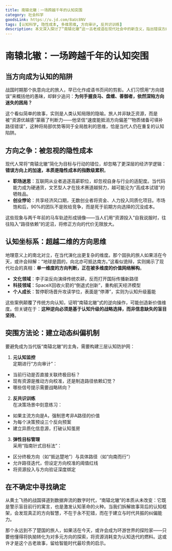 ```yaml
---
title: 南辕北辙：一场跨越千年的认知突围
category: 社会科学
goodsLink: https://u.jd.com/8aUc8NV
tags: [认知科学, 隐性成本, 多维思维, 方向审计, 反共识训练]
description: 本文深入探讨了“南辕北辙”这一古老成语在现代社会中的新含义，指出错误方向上的资源投入会带来隐性成本的累积，并强调了多维度思维和动态纠偏机制的重要性。通过分析职场、创业等领域的实例，文章揭示了单一维度方向判断的局限性，提倡利用反共识训练、元认知监控及弹性目标管理等策略来突破传统思维模式，实现个人与组织的认知升级与战略转向。最终，本文鼓励读者在面对不确定性时，应积极探索多元方向，将挑战转化为提升认知能力的机会。
---
```

# 南辕北辙：一场跨越千年的认知突围  

## 当方向成为认知的陷阱  

战国时期那个执意向北的旅人，早已化作成语书页间的剪影。人们习惯用“方向错误”来概括他的愚昧，却鲜少追问：**为何手握良马、盘缠、善御者，依然深陷方向迷失的困局？**  

这个看似简单的故事，实则是人类认知局限的隐喻。旅人并非缺乏资源，而是被“资源优越感”蒙蔽了判断力——他坚信“速度能抵消方向偏差”“物质储备可填补路径错误”，这种将局部优势等同于全局胜利的思维，恰是当代人仍在重复的认知陷阱。  

## 方向之争：被忽视的隐性成本  

现代人常将“南辕北辙”简化为目标与行动的错位，却忽略了更深层的经济学逻辑：**错误方向上的加速，本质是隐性成本的指数级累积**。  

- **职场迷思**：互联网从业者追逐高薪职位，却忽视自身与行业的适配度。当代码能力成为硬通货，文艺型人才在技术赛道越努力，越可能沦为“高成本试错”的牺牲品。  
- **创业悖论**：共享经济风口期，无数创业者将资金、人力投入同质化项目。市场饱和后，90%的团队不是败给竞争，而是死于前期方向选择的沉没成本。  

这些现象与两千年前的马车轨迹形成镜像——当人们用“资源投入”自我说服时，往往陷入“路径依赖”的泥沼，将修正方向的代价无限放大。  

## 认知坐标系：超越二维的方向思维  

地理意义上的南北对立，在当代演化出更复杂的维度。那个固执的旅人如果活在今天，或许会辩解：“地球是圆的，向北亦可抵达南方。”这看似诡辩，实则揭示了现代社会的真相：**单一维度的方向判断，正在被多维度的价值网络解构**。  

- **文化领域**：李子柒反向演绎传统农耕，反而打开国际传播新路径  
- **科技领域**：SpaceX回收火箭的“倒退式创新”，重构航天经济模型  
- **个人成长**：暂停职场晋升攻读学位，表面是“停滞”，实则为认知升级蓄能  

这些案例颠覆了传统方向认知，证明“南辕北辙”式的逆向操作，可能创造新价值维度。但关键在于：**这种逆向必须是基于认知升级的战略选择，而非信息缺失的盲目坚持**。  

## 突围方法论：建立动态纠偏机制  

要避免成为当代版“南辕北辙”的主角，需要构建三层认知防护网：  

1. **元认知监控**  
定期进行“方向审计”：  
- 当前行动是否直接关联终极目标？  
- 现有资源是推动方向校准，还是制造路径依赖幻觉？  
- 哪些信号提示需要战略转向？  

2. **反共识训练**  
在决策场景中刻意练习：  
- 如果主流方向是A，强制思考非A路径的价值  
- 为每个决策预设三个反向预案  
- 建立异质化信息源，打破认知茧房  

3. **弹性目标管理**  
采用“指南针式目标法”：  
- 区分终极方向（如“抵达楚地”）与具体路径（如“向南而行”）  
- 允许路径迭代，但设定方向校准的阈值红线  
- 将资源投入与方向验证深度绑定  

## 在不确定中寻找确定  

从黄土飞扬的战国驿道到数据奔流的数字时代，“南辕北辙”的本质从未改变：它既是警示盲目前行的寓言，也是激发认知革命的火种。当我们拆解故事背后的认知框架，会发现真正的方向智慧，不在于永不犯错，而在于建立与时代共振的纠偏能力。  

那个永远到不了楚国的旅人，如果活在今天，或许会成为环游世界的探险家——只要他懂得将执拗转化为对多元方向的探索，将资源消耗变为认知迭代的燃料。这或许才是这个古老故事，留给智能时代最珍贵的启示。